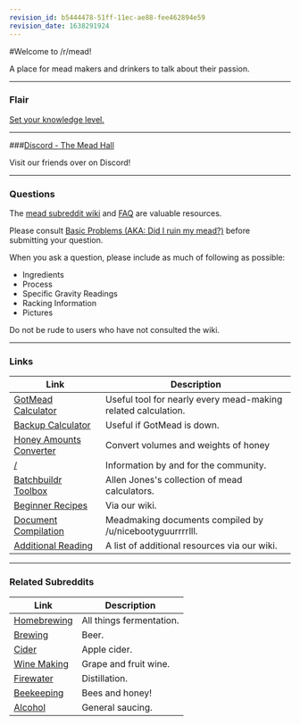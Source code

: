 ```yaml
---
revision_id: b5444478-51ff-11ec-ae88-fee462894e59
revision_date: 1638291924
---
```


#Welcome to /r/mead!

A place for mead makers and drinkers to talk about their passion.

---

### Flair

[Set your knowledge level.](http://www.reddit.com/r/mead/comments/ot32d/news_improvements_on_look_of_rmead/)

---

###[Discord - The Mead Hall](https://discord.gg/x6YHsWp) 

Visit our friends over on Discord!

---

### Questions

The [mead subreddit wiki](http://www.reddit.com/) and [FAQ](/index#f.a.q.) are valuable resources.

Please consult [Basic Problems (AKA: Did I ruin my mead?)](/faq/basic_problems) before submitting your question.

When you ask a question, please include as much of following as possible:

* Ingredients
* Process
* Specific Gravity Readings
* Racking Information
* Pictures

Do not be rude to users who have not consulted the wiki.

---

### Links

Link | Description
---|---
[GotMead Calculator](http://gotmead.com/blog/the-mead-calculator/)| Useful tool for nearly every mead-making related calculation.
[Backup Calculator](http://meadcalc.freevar.com/) | Useful if GotMead is down.
[Honey Amounts Converter](http://convert-to.com/246/honey-amounts-converter.html) | Convert volumes and weights of honey
[/](/index)| Information by and for the community.
[Batchbuildr Toolbox](http://www.meadmakr.com/the-meadmakrs-toolbox/) | Allen Jones's collection of mead calculators.
[Beginner Recipes](/recipes) | Via our wiki.
[Document Compilation](https://drive.google.com/drive/u/0/folders/0BwMEz0IKBaldQVlYblhWc29SR2FiWVZMX0FKUTlfZw#) | Meadmaking documents compiled by /u/nicebootyguurrrrlll.
[Additional Reading](/resources/reading_list) | A list of additional resources via our wiki.

---

### Related Subreddits

Link | Description
---|---
[Homebrewing](http://www.reddit.com/r/homebrewing/)| All things fermentation.
[Brewing](http://www.reddit.com/r/brewing/)| Beer.
[Cider](http://www.reddit.com/r/cider) | Apple cider.
[Wine Making](http://www.reddit.com/r/winemaking/) | Grape and fruit wine.
[Firewater](http://www.reddit.com/r/firewater/) | Distillation.
[Beekeeping](http://www.reddit.com/r/beekeeping/)| Bees and honey!
[Alcohol](http://www.reddit.com/r/alcohol/)| General saucing.